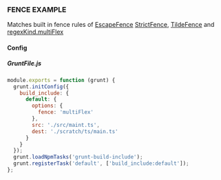 ### FENCE EXAMPLE

Matches built in fence rules of [EscapeFence](/classes/fences.escapefence.html) [StrictFence](/classes/fences.strictfence.html), [TildeFence](/classes/fences.tildefence.html) and [regexKind.multiFlex](/enums/enums.fencekind.html#multiFlex)

#### Config

##### GruntFile.js

```js
module.exports = function (grunt) {
  grunt.initConfig({
    build_include: {
      default: {
        options: {
          fence: 'multiFlex'
        },
        src: './src/maint.ts',
        dest: './scratch/ts/main.ts'
      }
    }
  });
  grunt.loadNpmTasks('grunt-build-include');
  grunt.registerTask('default', ['build_include:default']);
};
```